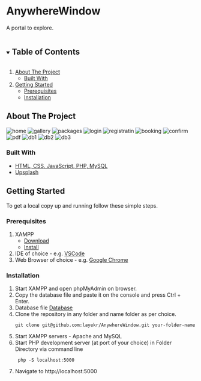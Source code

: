 # AnywhereWindow
A portal to explore.

<!-- TABLE OF CONTENTS -->
<details open="open">
  <summary><h2 style="display: inline-block">Table of Contents</h2></summary>
  <ol>
    <li>
      <a href="#about-the-project">About The Project</a>
      <ul>
        <li><a href="#built-with">Built With</a></li>
      </ul>
    </li>
    <li>
      <a href="#getting-started">Getting Started</a>
      <ul>
        <li><a href="#prerequisites">Prerequisites</a></li>
        <li><a href="#installation">Installation</a></li>
      </ul>
    </li>
    
  </ol>
</details>



<!-- ABOUT THE PROJECT -->
## About The Project
![home](https://github.com/layekr/AnywhereWindow/assets/104840689/46008215-cd80-4415-9ddc-c6e4e40281a7)
![gallery](https://github.com/layekr/AnywhereWindow/assets/104840689/5c3391b6-1e0a-4b17-97f5-dbfaca341a66)
![packages](https://github.com/layekr/AnywhereWindow/assets/104840689/d246aa7d-8cb0-4f90-b608-876c9d660216)
![login](https://github.com/layekr/AnywhereWindow/assets/104840689/45ea6e9d-774d-494b-9195-d17c15523ffb)
![registratin](https://github.com/layekr/AnywhereWindow/assets/104840689/3bf950d1-e6e9-4ddc-8fca-e04e692892bd)
![booking](https://github.com/layekr/AnywhereWindow/assets/104840689/e886cdff-01fa-42f4-a88e-4ce662f3b23b)
![confirm](https://github.com/layekr/AnywhereWindow/assets/104840689/c140b6f5-d8c6-4a57-8231-f03d1cbd747f)
![pdf](https://github.com/layekr/AnywhereWindow/assets/104840689/e440fa2f-bf64-403b-95e1-8e117038431a)
![db1](https://github.com/layekr/AnywhereWindow/assets/104840689/aa6663f4-ab59-48d5-9bb9-be9719934588)
![db2](https://github.com/layekr/AnywhereWindow/assets/104840689/795f7e9a-103b-4713-a9a1-7520a823257d)
![db3](https://github.com/layekr/AnywhereWindow/assets/104840689/84eccbc9-91f5-4db3-badf-1ac3276924e5)

### Built With

* [HTML, CSS, JavaScript, PHP, MySQL]()
* [Upsplash](https://www.upsplash.com/)



<!-- GETTING STARTED -->
## Getting Started

To get a local copy up and running follow these simple steps.

### Prerequisites

1. XAMPP
   * [Download](https://www.apachefriends.org/download.html)
   * [Install](https://xamppguide.com/)
2. IDE of choice - e.g. [VSCode](https://code.visualstudio.com/download)
3. Web Browser of choice - e.g. [Google Chrome](https://www.google.com/intl/en_in/chrome/) 

### Installation

1. Start XAMPP and open phpMyAdmin on browser.
2. Copy the database file and paste it on the console and press Ctrl + Enter.
3. Database file [Database](https://github.com/layekr/AnywhereWindow/database/anywherewindow.sql)
4. Clone the repository in any folder and name folder as per choice.
    ```
    git clone git@github.com:layekr/AnywhereWindow.git your-folder-name
    ```
5. Start XAMPP servers - Apache and MySQL
6. Start PHP development server (at port of your choice) in Folder Directory via command line
   ```
    php -S localhost:5000
   ```
7. Navigate to http://localhost:5000
